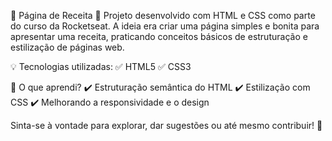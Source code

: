 📌 Página de Receita 🍰
Projeto desenvolvido com HTML e CSS como parte do curso da Rocketseat. A ideia era criar uma página simples e bonita para apresentar uma receita, praticando conceitos básicos de estruturação e estilização de páginas web.

💡 Tecnologias utilizadas:
✅ HTML5
✅ CSS3

🎯 O que aprendi?
✔️ Estruturação semântica do HTML
✔️ Estilização com CSS
✔️ Melhorando a responsividade e o design

Sinta-se à vontade para explorar, dar sugestões ou até mesmo contribuir! 🚀
